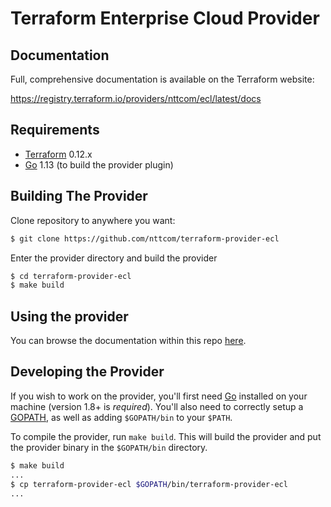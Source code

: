 Terraform Enterprise Cloud Provider
===================================

Documentation
-------------
Full, comprehensive documentation is available on the Terraform website:

https://registry.terraform.io/providers/nttcom/ecl/latest/docs

Requirements
------------

- [Terraform](https://www.terraform.io/downloads.html) 0.12.x
- [Go](https://golang.org/doc/install) 1.13 (to build the provider plugin)

Building The Provider
---------------------

Clone repository to anywhere you want: 

```sh
$ git clone https://github.com/nttcom/terraform-provider-ecl 
```

Enter the provider directory and build the provider

```sh
$ cd terraform-provider-ecl
$ make build
```

Using the provider
----------------------
You can browse the documentation within this repo [here](https://github.com/nttcom/terraform-provider-ecl/tree/master/website/docs).

Developing the Provider
---------------------------

If you wish to work on the provider, you'll first need [Go](http://www.golang.org) installed on your machine (version 1.8+ is *required*). You'll also need to correctly setup a [GOPATH](http://golang.org/doc/code.html#GOPATH), as well as adding `$GOPATH/bin` to your `$PATH`.

To compile the provider, run `make build`. This will build the provider and put the provider binary in the `$GOPATH/bin` directory.

```sh
$ make build
...
$ cp terraform-provider-ecl $GOPATH/bin/terraform-provider-ecl
...
```
